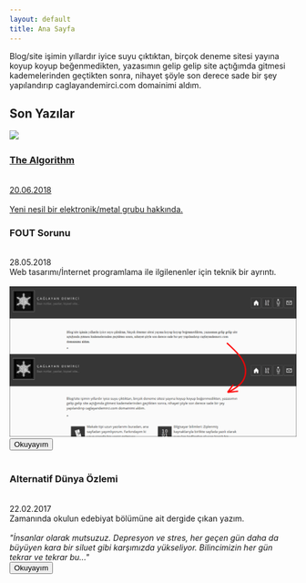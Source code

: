 ```yaml
---
layout: default
title: Ana Sayfa
---
```

Blog/site işimin yıllardır iyice suyu çıktıktan, birçok deneme sitesi yayına koyup koyup beğenmedikten, yazasımın gelip gelip site açtığımda gitmesi kademelerinden geçtikten sonra, nihayet şöyle son derece sade bir şey yapılandırıp caglayandemirci.com domainimi aldım. 

## Son Yazılar

<a href="articles/the-algorithm"><div class="article_rep" id="ar"><img src="https://upload.wikimedia.org/wikipedia/commons/thumb/4/4a/The_Algorithm.jpg/1200px-The_Algorithm.jpg"><div class="article_rep_des"><h3>The Algorithm</h3><br>20.06.2018<br><br>Yeni nesil bir elektronik/metal grubu hakkında.</div></div></a>

<div class="article_window"><h3>FOUT Sorunu</h3><br>28.05.2018<br>Web tasarımı/İnternet programlama ile ilgilenenler için teknik bir ayrıntı.<br><br><img src="images/foutp.png"><br><a href="cs/fout-sorunu"><button class="article_button">Okuyayım</button></a><br><br></div>

<div class="article_window"><h3>Alternatif Dünya Özlemi</h3><br>22.02.2017<br>Zamanında okulun edebiyat bölümüne ait dergide çıkan yazım.<br><br><i>"İnsanlar olarak mutsuzuz. Depresyon ve stres, her geçen gün daha da büyüyen kara bir siluet gibi karşımızda yükseliyor. Bilincimizin her gün tekrar ve tekrar bu..."</i><br><a href="articles/alternatif-dunya-ozlemi"><button class="article_button">Okuyayım</button></a><br><br></div>
